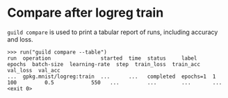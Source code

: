 # Compare after logreg train

`guild compare` is used to print a tabular report of runs, including
accuracy and loss.

    >>> run("guild compare --table")
    run  operation                started  time  status     label     epochs  batch-size  learning-rate  step  train_loss  train_acc  val_loss  val_acc
    ...  gpkg.mnist/logreg:train  ...      ...   completed  epochs=1  1       100         0.5            550   ...         ...        ...       ...
    <exit 0>
